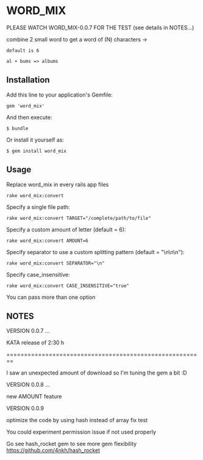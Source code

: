 # WORD_MIX

PLEASE WATCH WORD_MIX-0.0.7 FOR THE TEST (see details in NOTES...)

combine 2 small word to get a word of (N) characters -> 

    default is 6
    
    al + bums => albums
  
## Installation

Add this line to your application's Gemfile:

    gem 'word_mix'

And then execute:

    $ bundle

Or install it yourself as:

    $ gem install word_mix

## Usage

Replace word_mix in every rails app files
  
    rake word_mix:convert

Specify a single file path:
    
    rake word_mix:convert TARGET="/complete/path/to/file"
    
Specify a custom amount of letter (default = 6):

    rake word_mix:convert AMOUNT=6

Specify separator to use a custom splitting pattern (default = "\n\n\n"):

    rake word_mix:convert SEPARATOR="\n"
    
Specify case_insensitive:

    rake word_mix:convert CASE_INSENSITIVE="true"

You can pass more than one option

## NOTES
  
VERSION 0.0.7 ... 
  
  KATA release of 2:30 h

========================================================

I saw an unexpected amount of download so I'm tuning the gem a bit :D
  
VERSION 0.0.8 ...
  
  new AMOUNT feature
  
VERSION 0.0.9

  optimize the code by using hash instead of array
  fix test  
  
      
  
  
  You could experiment permission issue if not used properly
 
  Go see hash_rocket gem to see more gem flexibility
  https://github.com/4nkh/hash_rocket